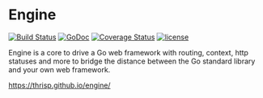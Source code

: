 Engine
======
[![Build Status](https://travis-ci.org/thrisp/engine.svg?branch=develop)](https://travis-ci.org/thrisp/engine)
[![GoDoc](https://godoc.org/github.com/thrisp/engine?status.png)](https://godoc.org/github.com/thrisp/engine)
[![Coverage Status](https://coveralls.io/repos/thrisp/engine/badge.png?branch=master)](https://coveralls.io/r/thrisp/engine?branch=master)
[![license](http://img.shields.io/badge/license-MIT-red.svg?style=flat)](https://raw.githubusercontent.com/thrisp/engine/master/LICENSE)


Engine is a core to drive a Go web framework with routing, context, http statuses
and more to bridge the distance between the Go standard library and your own web
framework.


https://thrisp.github.io/engine/
